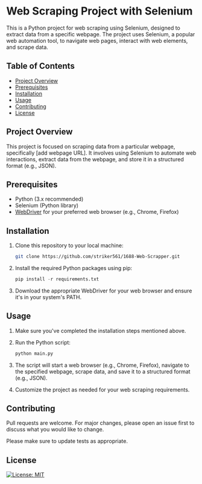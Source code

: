 # Web Scraping Project with Selenium

This is a Python project for web scraping using Selenium, designed to extract data from a specific webpage. The project uses Selenium, a popular web automation tool, to navigate web pages, interact with web elements, and scrape data.

## Table of Contents

- [Project Overview](#project-overview)
- [Prerequisites](#prerequisites)
- [Installation](#installation)
- [Usage](#usage)
- [Contributing](#contributing)
- [License](#license)

## Project Overview

This project is focused on scraping data from a particular webpage, specifically [add webpage URL]. It involves using Selenium to automate web interactions, extract data from the webpage, and store it in a structured format (e.g., JSON).

## Prerequisites

- Python (3.x recommended)
- Selenium (Python library)
- [WebDriver](https://sites.google.com/chromium.org/driver/downloads) for your preferred web browser (e.g., Chrome, Firefox)

## Installation

1. Clone this repository to your local machine:

   ```bash
   git clone https://github.com/striker561/1688-Web-Scrapper.git
   ```

2. Install the required Python packages using pip:

   ```python
   pip install -r requirements.txt
   ```

3. Download the appropriate WebDriver for your web browser and ensure it's in your system's PATH.

## Usage

1. Make sure you've completed the installation steps mentioned above.

2. Run the Python script:
    ```python
    python main.py
    ```

3. The script will start a web browser (e.g., Chrome, Firefox), navigate to the specified webpage, scrape data, and save it to a structured format (e.g., JSON).

4. Customize the project as needed for your web scraping requirements.


## Contributing

Pull requests are welcome. For major changes, please open an issue first
to discuss what you would like to change.

Please make sure to update tests as appropriate.

## License

[![License: MIT](https://img.shields.io/badge/License-MIT-yellow.svg)](https://opensource.org/licenses/MIT)

